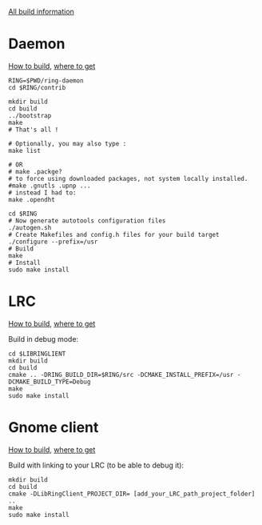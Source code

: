 [All build information](http://dl.ring.cx/docs/compiling_and_installing/index.html)

# Daemon

[How to build](https://tuleap.ring.cx/wiki/index.php?group_id=101&pagename=2.a-i+Build+Ring+daemon+on+Linux),
[where to get](https://gerrit-ring.savoirfairelinux.com/#/admin/projects/ring-daemon)

    RING=$PWD/ring-daemon
    cd $RING/contrib

    mkdir build
    cd build
    ../bootstrap
    make
    # That's all !

    # Optionally, you may also type :
    make list

    # OR
    # make .packge?
    # to force using downloaded packages, not system locally installed.
    #make .gnutls .upnp ...
    # instead I had to:
    make .opendht

    cd $RING
    # Now generate autotools configuration files
    ./autogen.sh
    # Create Makefiles and config.h files for your build target
    ./configure --prefix=/usr
    # Build
    make
    # Install
    sudo make install

# LRC

[How to build](https://tuleap.ring.cx/wiki/index.php?pagename=Build%20LibRingClient%20%28LRC%29&group_id=101),
[where to get](https://gerrit-ring.savoirfairelinux.com/#/admin/projects/ring-lrc)

Build in debug mode:

    cd $LIBRINGLIENT
    mkdir build
    cd build
    cmake .. -DRING_BUILD_DIR=$RING/src -DCMAKE_INSTALL_PREFIX=/usr -DCMAKE_BUILD_TYPE=Debug
    make
    sudo make install

# Gnome client

[How to build](https://tuleap.ring.cx/wiki/index.php?group_id=101&pagename=Build+Gnome+Client+for+Ring),
[where to get](https://gerrit-ring.savoirfairelinux.com/#/admin/projects/ring-client-gnome)

Build with linking to your LRC (to be able to debug it):

    mkdir build
    cd build
    cmake -DLibRingClient_PROJECT_DIR= [add_your_LRC_path_project_folder] ..
    make
    sudo make install

